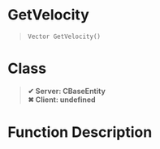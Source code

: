 # GetVelocity
> `Vector GetVelocity()`
# Class
> __✔ Server: CBaseEntity__  
> __✖ Client: undefined__  
# Function Description

